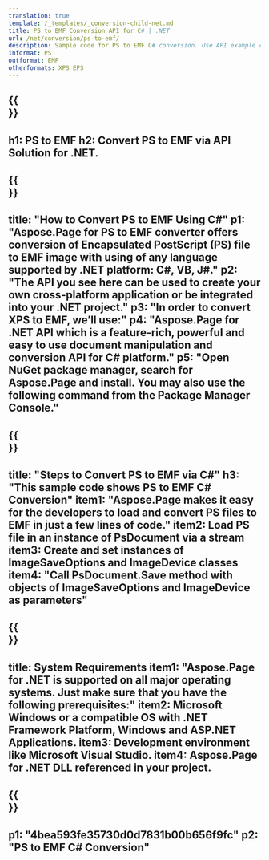 ```yaml
---
translation: true
template: /_templates/_conversion-child-net.md
title: PS to EMF Conversion API for C# | .NET
url: /net/conversion/ps-to-emf/ 
description: Sample code for PS to EMF C# conversion. Use API example code for batch PS files to EMF conversion within VB.NET, Asp.NET or any .NET based application.
informat: PS
outformat: EMF
otherformats: XPS EPS
---
```


{{<section banner>}}
---
h1: PS to EMF
h2: Convert PS to EMF via API Solution for .NET.
---

{{<section overview>}}
---
title: "How to Convert PS to EMF Using C#"
p1: "Aspose.Page for PS to EMF converter offers conversion of Encapsulated PostScript (PS) file to EMF image with using of any language supported by .NET platform: C#, VB, J#."
p2: "The API you see here can be used to create your own cross-platform application or be integrated into your .NET project."
p3: "In order to convert XPS to EMF, we’ll use:"
p4: "Aspose.Page for .NET API which is a feature-rich, powerful and easy to use document manipulation and conversion API for C# platform."
p5: "Open NuGet package manager, search for Aspose.Page and install. You may also use the following command from the Package Manager Console."
---

{{<section feature1>}}
---
title: "Steps to Convert PS to EMF via C#"
h3: "This sample code shows PS to EMF C# Conversion"
item1: "Aspose.Page makes it easy for the developers to load and convert PS files to EMF in just a few lines of code."
item2: Load PS file in an instance of PsDocument via a stream
item3: Create and set instances of ImageSaveOptions and ImageDevice classes
item4: "Call PsDocument.Save method with objects of ImageSaveOptions and ImageDevice as parameters"
---

{{<section feature2>}}
---
title: System Requirements
item1: "Aspose.Page for .NET is supported on all major operating systems. Just make sure that you have the following prerequisites:"
item2: Microsoft Windows or a compatible OS with .NET Framework Platform, Windows and ASP.NET Applications.
item3: Development environment like Microsoft Visual Studio.
item4: Aspose.Page for .NET DLL referenced in your project.
---

{{<section gist>}}
---
p1: "4bea593fe35730d0d7831b00b656f9fc"
p2: "PS to EMF C# Conversion"
---

